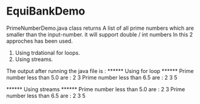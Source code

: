 # EquiBankDemo
PrimeNumberDemo.java class returns A list of all prime numbers which are smaller than the input-number.
it will support double / int numbers
In this 2 approches has been used.
   1. Using trdational for loops.
   2. Using streams.

The output after running the java file is :
 ****** Using for loop ******
Prime number less than 5.0 are : 2
3
Prime number less than 6.5 are : 2 3 5 

 ****** Using streams ******
Prime number less than 5.0 are : 2 3 
Prime number less than 6.5 are : 2 3 5 


